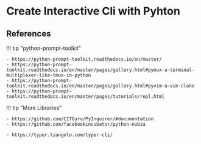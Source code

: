 # Create Interactive Cli with Pyhton

## References

!!! tip "python-prompt-toolkit"

    - https://python-prompt-toolkit.readthedocs.io/en/master/
    - https://python-prompt-toolkit.readthedocs.io/en/master/pages/gallery.html#pymux-a-terminal-multiplexer-like-tmux-in-python
    - https://python-prompt-toolkit.readthedocs.io/en/master/pages/gallery.html#pyvim-a-vim-clone
    - https://python-prompt-toolkit.readthedocs.io/en/master/pages/tutorials/repl.html

!!! tip "More Libraries"

    - https://github.com/CITGuru/PyInquirer/#documentation
    - https://github.com/facebookincubator/python-nubia

    - https://typer.tiangolo.com/typer-cli/
